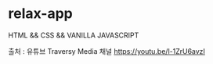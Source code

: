 # relax-app
HTML &amp;&amp; CSS &amp;&amp; VANILLA JAVASCRIPT

출처 : 유튜브 Traversy Media 채널
https://youtu.be/l-1ZrU6avzI
